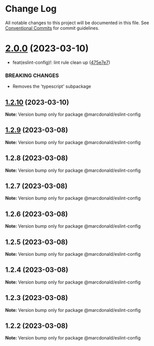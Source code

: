 # Change Log

All notable changes to this project will be documented in this file.
See [Conventional Commits](https://conventionalcommits.org) for commit guidelines.

# [2.0.0](https://github.com/marcdonald/js-config/compare/@marcdonald/eslint-config@1.2.10...@marcdonald/eslint-config@2.0.0) (2023-03-10)

- feat(eslint-config)!: lint rule clean up ([475e7e7](https://github.com/marcdonald/js-config/commit/475e7e7ce3aed9b5e05ea3ee9a609ac8ce9a8fbf))

### BREAKING CHANGES

- Removes the 'typescript' subpackage

## [1.2.10](https://github.com/marcdonald/js-config/compare/@marcdonald/eslint-config@1.2.9...@marcdonald/eslint-config@1.2.10) (2023-03-10)

**Note:** Version bump only for package @marcdonald/eslint-config

## [1.2.9](https://github.com/marcdonald/js-config/compare/@marcdonald/eslint-config@1.2.8...@marcdonald/eslint-config@1.2.9) (2023-03-08)

**Note:** Version bump only for package @marcdonald/eslint-config

## 1.2.8 (2023-03-08)

**Note:** Version bump only for package @marcdonald/eslint-config

## 1.2.7 (2023-03-08)

**Note:** Version bump only for package @marcdonald/eslint-config

## 1.2.6 (2023-03-08)

**Note:** Version bump only for package @marcdonald/eslint-config

## 1.2.5 (2023-03-08)

**Note:** Version bump only for package @marcdonald/eslint-config

## 1.2.4 (2023-03-08)

**Note:** Version bump only for package @marcdonald/eslint-config

## 1.2.3 (2023-03-08)

**Note:** Version bump only for package @marcdonald/eslint-config

## 1.2.2 (2023-03-08)

**Note:** Version bump only for package @marcdonald/eslint-config

